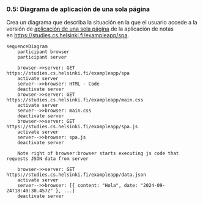 ### **0.5: Diagrama de aplicación de una sola página**

Crea un diagrama que describa la situación en la que el usuario accede a la versión de [aplicación de una sola página](https://fullstackopen.com/es/part0/fundamentos_de_las_aplicaciones_web#aplicacion-de-una-sola-pagina) de la aplicación de notas en https://studies.cs.helsinki.fi/exampleapp/spa.
```mermaid
sequenceDiagram
    participant browser
    participant server

    browser->>server: GET https://studies.cs.helsinki.fi/exampleapp/spa
    activate server
    server-->>browser: HTML - Code
    deactivate server
    browser->>server: GET https://studies.cs.helsinki.fi/exampleapp/main.css
    activate server
    server-->>browser: main.css
    deactivate server
    browser->>server: GET https://studies.cs.helsinki.fi/exampleapp/spa.js
    activate server
    server-->>browser: spa.js
    deactivate server
    
    Note right of browser:browser starts executing js code that requests JSON data from server
    
    browser->>server: GET https://studies.cs.helsinki.fi/exampleapp/data.json
    activate server
    server-->>browser: [{ content: "Hola", date: "2024-09-24T18:40:30.457Z" }, ...]
    deactivate server
```
